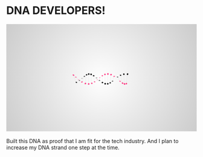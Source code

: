 
# DNA DEVELOPERS!

![App Screenshot](https://github.com/KhaniLucy/DNA-animation/blob/main/Screenshot%202024-02-27%2023.27.33.png)

Built this DNA as proof that I am fit for the tech industry. And I plan to increase my DNA strand one step at the time.


